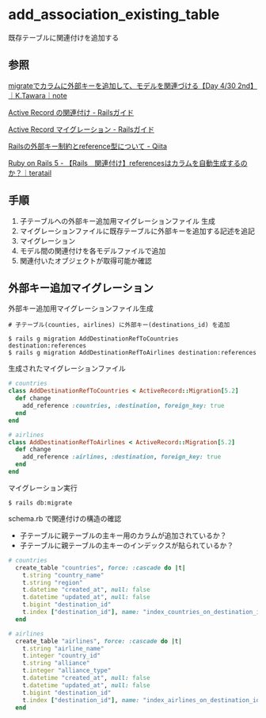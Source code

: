 # add_association_existing_table

既存テーブルに関連付けを追加する

## 参照

[migrateでカラムに外部キーを追加して、モデルを関連づける【Day 4/30 2nd】｜K\.Tawara｜note](https://note.com/kentarotawara/n/n47ab0894b4aa)

[Active Record の関連付け \- Railsガイド](https://railsguides.jp/association_basics.html)

[Active Record マイグレーション \- Railsガイド](https://railsguides.jp/active_record_migrations.html)

[Railsの外部キー制約とreference型について \- Qiita](https://qiita.com/ryouzi/items/2682e7e8a86fd2b1ae47)

[Ruby on Rails 5 \- 【Rails　関連付け】referencesはカラムを自動生成するのか？｜teratail](https://teratail.com/questions/169685)

## 手順

1. 子テーブルへの外部キー追加用マイグレーションファイル 生成
2. マイグレーションファイルに既存テーブルに外部キーを追加する記述を追記
3. マイグレーション
4. モデル間の関連付けを各モデルファイルで追加
5. 関連付いたオブジェクトが取得可能か確認

## 外部キー追加マイグレーション

外部キー追加用マイグレーションファイル生成

```Shell
# 子テーブル(counties, airlines) に外部キー(destinations_id) を追加

$ rails g migration AddDestinationRefToCountries destination:references
$ rails g migration AddDestinationRefToAirlines destination:references
```

生成されたマイグレーションファイル

```Ruby
# countries
class AddDestinationRefToCountries < ActiveRecord::Migration[5.2]
  def change
    add_reference :countries, :destination, foreign_key: true
  end
end

# airlines
class AddDestinationRefToAirlines < ActiveRecord::Migration[5.2]
  def change
    add_reference :airlines, :destination, foreign_key: true
  end
end
```

マイグレーション実行

```Shell
$ rails db:migrate
```

schema.rb で関連付けの構造の確認

* 子テーブルに親テーブルの主キー用のカラムが追加されているか？
* 子テーブルに親テーブルの主キーのインデックスが貼られているか？

```Ruby
# countries
  create_table "countries", force: :cascade do |t|
    t.string "country_name"
    t.string "region"
    t.datetime "created_at", null: false
    t.datetime "updated_at", null: false
    t.bigint "destination_id"
    t.index ["destination_id"], name: "index_countries_on_destination_id"
  end

# airlines
  create_table "airlines", force: :cascade do |t|
    t.string "airline_name"
    t.integer "country_id"
    t.string "alliance"
    t.integer "alliance_type"
    t.datetime "created_at", null: false
    t.datetime "updated_at", null: false
    t.bigint "destination_id"
    t.index ["destination_id"], name: "index_airlines_on_destination_id"
  end
```